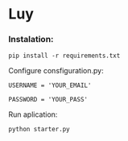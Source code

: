 # Luy
### Instalation:
`pip install -r requirements.txt`

Configure consfiguration.py:

    USERNAME = 'YOUR_EMAIL'
    
    PASSWORD = 'YOUR_PASS'

Run aplication:

    python starter.py
